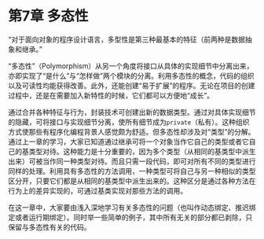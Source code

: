 # 第7章 多态性


“对于面向对象的程序设计语言，多型性是第三种最基本的特征（前两种是数据抽象和继承。”

“多态性”（Polymorphism）从另一个角度将接口从具体的实现细节中分离出来，亦即实现了“是什么”与“怎样做”两个模块的分离。利用多态性的概念，代码的组织以及可读性均能获得改善。此外，还能创建“易于扩展”的程序。无论在项目的创建过程中，还是在需要加入新特性的时候，它们都可以方便地“成长”。

通过合并各种特征与行为，封装技术可创建出新的数据类型。通过对具体实现细节的隐藏，可将接口与实现细节分离，使所有细节成为`private`（私有）。这种组织方式使那些有程序化编程背景人感觉颇为舒适。但多态性却涉及对“类型”的分解。通过上一章的学习，大家已知道通过继承可将一个对象当作它自己的类型或者它自己的基类型对待。这种能力是十分重要的，因为多个类型（从相同的基类型中派生出来）可被当作同一种类型对待。而且只需一段代码，即可对所有不同的类型进行同样的处理。利用具有多态性的方法调用，一种类型可将自己与另一种相似的类型区分开，只要它们都是从相同的基类型中派生出来的。这种区分是通过各种方法在行为上的差异实现的，可通过基类实现对那些方法的调用。

在这一章中，大家要由浅入深地学习有关多态性的问题（也叫作动态绑定、推迟绑定或者运行期绑定）。同时举一些简单的例子，其中所有无关的部分都已剥除，只保留与多态性有关的代码。
